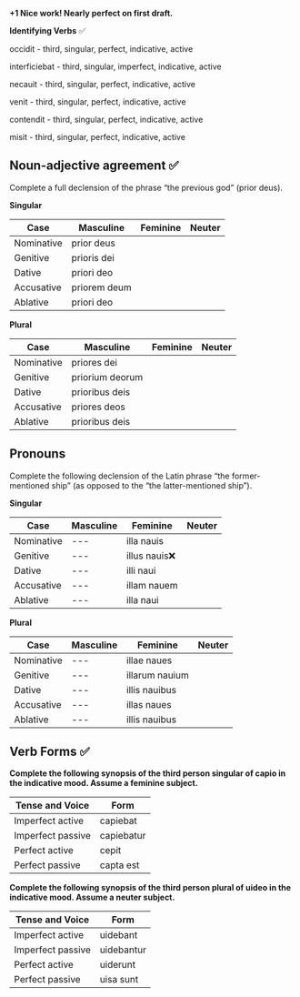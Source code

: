 **+1 Nice work!  Nearly perfect on first draft.**

**Identifying Verbs** ✅

occidit - third, singular, perfect, indicative, active

interficiebat - third, singular, imperfect, indicative, active

necauit - third, singular, perfect, indicative, active

venit - third, singular, perfect, indicative, active

contendit - third, singular, perfect, indicative, active

misit - third, singular, perfect, indicative, active

Noun-adjective agreement ✅
---

Complete a full declension of the phrase “the previous god” (prior deus).

**Singular**

Case|Masculine|Feminine|Neuter|
----|---------|--------|------|
Nominative|prior deus|
Genitive	|prioris dei|    
Dative	 	|priori deo|
Accusative|priorem deum|
Ablative	|priori deo|

**Plural**

Case|Masculine|Feminine|Neuter|
----|---------|--------|------|
Nominative|priores dei|
Genitive	|priorium deorum|
Dative	 	|prioribus deis|
Accusative|priores deos|
Ablative	|prioribus deis|

Pronouns
---
Complete the following declension of the Latin phrase “the former-mentioned ship” (as opposed to the “the latter-mentioned ship”).

**Singular**

Case|Masculine|Feminine|Neuter|
----|---------|--------|------|
Nominative|---|illa nauis|
Genitive	|---|illus nauis❌|
Dative	 	|---|illi naui|
Accusative|---|illam nauem|
Ablative	|---|illa naui|

**Plural**

Case|Masculine|Feminine|Neuter|
----|---------|--------|------|
Nominative|---|illae naues|
Genitive	|---|illarum nauium|
Dative	 	|---|illis nauibus|
Accusative|---|illas naues|
Ablative	|---|illis nauibus|

Verb Forms ✅
---
**Complete the following synopsis of the third person singular of capio in the indicative mood. Assume a feminine subject.**

Tense and Voice|Form|
---------------|----|
Imperfect active|capiebat|
Imperfect passive|capiebatur|
Perfect active|cepit|
Perfect passive|capta est|

**Complete the following synopsis of the third person plural of uideo in the indicative mood. Assume a neuter subject.**

Tense and Voice|Form|
---------------|----|
Imperfect active|uidebant|
Imperfect passive|uidebantur|
Perfect active|uiderunt|
Perfect passive|uisa sunt|
